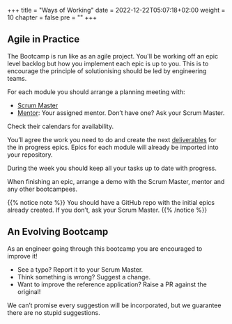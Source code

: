 +++
title = "Ways of Working"
date = 2022-12-22T05:07:18+02:00
weight = 10
chapter = false
pre = ""
+++


## Agile in Practice

The Bootcamp is run like as an agile project. You'll be working off an epic level backlog but how you implement
each epic is up to you. This is to encourage the principle of solutionising should be led by engineering teams.



For each module you should arrange a planning meeting with:

* [Scrum Master](./roles.md#scrum-master)
* [Mentor](./roles.md#mentor): Your assigned mentor. Don’t have one? Ask your Scrum Master.

Check their calendars for availability.

You’ll agree the work you need to do and create the next [deliverables](./rituals-artfifacts.md#deliverable) for the in progress epics.
Epics for each module will already be imported into your repository.

During the week you should keep all your tasks up to date with progress.

When finishing an epic, arrange a demo with the Scrum Master, mentor and any other bootcampees.

{{% notice note %}}
You should have a GitHub repo with the initial epics already created. If you don’t, ask your Scrum Master.
{{% /notice %}}

## An Evolving Bootcamp

As an engineer going through this bootcamp you are encouraged to improve it!

* See a typo? Report it to your Scrum Master.
* Think something is wrong? Suggest a change.
* Want to improve the reference application? Raise a PR against the original!

We can’t promise every suggestion will be incorporated, but we guarantee there are no stupid suggestions.

